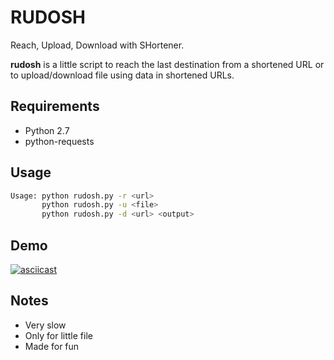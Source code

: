 # RUDOSH
Reach, Upload, Download with SHortener.

**rudosh** is a little script to reach the last destination from a shortened URL or to upload/download file using data in shortened URLs.

## Requirements

 * Python 2.7
 * python-requests

## Usage

~~~sh
Usage: python rudosh.py -r <url>
       python rudosh.py -u <file>
       python rudosh.py -d <url> <output>
~~~

## Demo

[![asciicast](https://asciinema.org/a/bhzqmon8b2w6xilktst5fb93p.png)](https://asciinema.org/a/bhzqmon8b2w6xilktst5fb93p)

## Notes

  * Very slow
  * Only for little file
  * Made for fun
